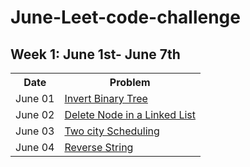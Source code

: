 # June-Leet-code-challenge

## Week 1: June 1st- June 7th
<table style="width:100%">
  <tr>
    <th>Date</th>
    <th>Problem</th>
   
  </tr>
  <tr>
    <td>June 01</td>
    <td><a href="https://leetcode.com/explore/challenge/card/june-leetcoding-challenge/539/week-1-june-1st-june-7th/3347/">Invert Binary Tree</td>
   
  </tr>
  <tr>
    <td>June 02</td>
    <td><a href="https://leetcode.com/explore/challenge/card/june-leetcoding-challenge/539/week-1-june-1st-june-7th/3348/">Delete Node in a Linked List</td>
    
  </tr>
  <tr>
    <td>June 03</td>
    <td><a href="https://leetcode.com/explore/challenge/card/june-leetcoding-challenge/539/week-1-june-1st-june-7th/3349/">Two city Scheduling</td>
    
  </tr>
  <tr>
    <td>June 04</td>
    <td><a href="https://leetcode.com/explore/challenge/card/june-leetcoding-challenge/539/week-1-june-1st-june-7th/3350/">Reverse String</td>
    
  </tr>
</table>
